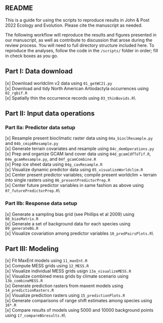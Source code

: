 ## README

This is a guide for using the scripts to reproduce results in John & Post 2022 Ecology and Evolution. Please cite the manuscript as needed.

The following workflow will reproduce the results and figures presented in our manuscript, as well as contribute to discussion that arose during the review process. You will need to full directory structure included here. To reproduce the analyses, follow the code in the `/scripts/` folder in order; fill in check boxes as you go.



## Part I: Data download

[x] Download worldclim v2 data using `01_getWC21.py`\
[x] Download and tidy North American Artiodactyla occurrences using `02_rgbif.R`\
[x] Spatially thin the occurrence records using `03_thinBovids.R`\



## Part II: Input data operations

### Part IIa: Predictor data setup

[x] Resample present bioclimatic raster data using `04a_bioclResample.py` and `04b_cmip6Resample.py`\
[x] Generate terrain covariates and resample using `04c_demOperations.py`\
[x] Prep and organize GCAM land cover data using `04d_gcamCdfToTif.R`, `04e_gcamResample.py`, and `04f_gcamCombine.R`\
[x] Prep ice sheet data using `04g_cavResample.R`\
[x] Visualize dynamic predictor data using `05_visualizeWorldclim.R`\
[x] Center present predictor variables; compile present worldclim + terrain into single rasters using `06_presentPredictorPrep.R`\
[x] Center future predictor variables in same fashion as above using `07_futurePredictorPrep.R`\


### Part IIb: Response data setup

[x] Generate a sampling bias grid (see Phillips et al 2009) using `08_biasMatrix.R`\
[x] Generate a set of background data for each species using `09_generateBG.R`\
[x] Visualize covariation among predictor variables `10_predPairsPlots.R`\



## Part III: Modeling

[x] Fit MaxEnt models using `11_maxEnt.R`\
[x] Compute MESS grids using `12_MESS.R`\
[x] Visualize individual MESS grids usign `13a_visualizeMESS.R`\
[x] Visualize combined mess grids by climate scenario using `13b_combineMESS.R`\
[x] Generate prediction rasters from maxent models using `14_predictionRasters.R`\
[x] Visualize prediction rasters using `15_predictionPlots.R`\
[x] Generate comparisons of range shift estimates among species using `16*.R`\
[x] Compare results of models using 5000 and 10000 background points using `17_compareBGresults.R`\
